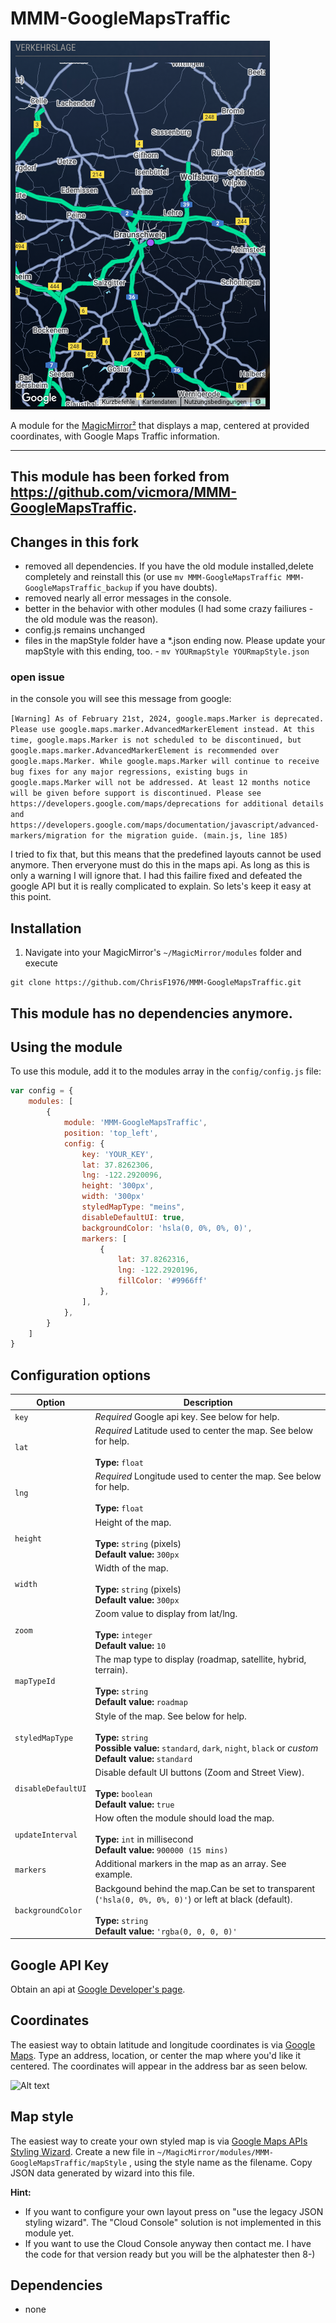 # MMM-GoogleMapsTraffic

![Alt text](/Traffic.png "A preview of the MMM-GoogleMapsTraffic module.")

A module for the [MagicMirror²](https://github.com/MichMich/MagicMirror/) that displays a map, centered at provided coordinates, with Google Maps Traffic information.

---
**This module has been forked from https://github.com/vicmora/MMM-GoogleMapsTraffic.**
---
## Changes in this fork
- removed all dependencies. If you have the old module installed,delete completely and reinstall this (or use ```mv MMM-GoogleMapsTraffic MMM-GoogleMapsTraffic_backup``` if you have doubts).
- removed nearly all error messages in the console.
- better in the behavior with other modules (I had some crazy failiures - the old module was the reason).
- config.js remains unchanged
- files in the mapStyle folder have a *.json ending now. Please update your mapStyle with this ending, too. - ```mv YOURmapStyle YOURmapStyle.json```

### open issue
in the console you will see this message from google:

`[Warning] As of February 21st, 2024, google.maps.Marker is deprecated. Please use google.maps.marker.AdvancedMarkerElement instead. At this time, google.maps.Marker is not scheduled to be discontinued, but google.maps.marker.AdvancedMarkerElement is recommended over google.maps.Marker. While google.maps.Marker will continue to receive bug fixes for any major regressions, existing bugs in google.maps.Marker will not be addressed. At least 12 months notice will be given before support is discontinued. Please see https://developers.google.com/maps/deprecations for additional details and https://developers.google.com/maps/documentation/javascript/advanced-markers/migration for the migration guide. (main.js, line 185)`

I tried to fix that, but this means that the predefined layouts cannot be used anymore. Then erveryone must do this in the maps api. As long as this is only a warning I will ignore that. I had this failire fixed and defeated the google API but it is really complicated to explain. So lets's keep it easy at this point.

## Installation

1. Navigate into your MagicMirror's `~/MagicMirror/modules` folder and execute
```
git clone https://github.com/ChrisF1976/MMM-GoogleMapsTraffic.git
```
**This module has no dependencies anymore.** 
---
## Using the module

To use this module, add it to the modules array in the `config/config.js` file:
```js
var config = {
    modules: [
        {
            module: 'MMM-GoogleMapsTraffic',
            position: 'top_left',
            config: {
                key: 'YOUR_KEY',
                lat: 37.8262306,
                lng: -122.2920096,
                height: '300px',
                width: '300px'
                styledMapType: "meins",
                disableDefaultUI: true,
                backgroundColor: 'hsla(0, 0%, 0%, 0)',
                markers: [
                    {
                        lat: 37.8262316,
                        lng: -122.2920196,
                        fillColor: '#9966ff'
                    },
                ],
            },
        }
    ]
}
```

## Configuration options

| Option               | Description
|--------------------- |-----------
| `key`                | *Required* Google api key. See below for help.
| `lat`                | *Required* Latitude used to center the map. See below for help. <br><br>**Type:** `float`
| `lng`                | *Required* Longitude used to center the map. See below for help. <br><br>**Type:** `float`
| `height`             | Height of the map. <br><br>**Type:** `string` (pixels) <br> **Default value:** `300px`
| `width`              | Width of the map. <br><br>**Type:** `string` (pixels) <br> **Default value:** `300px`
| `zoom`               | Zoom value to display from lat/lng. <br><br>**Type:** `integer` <br> **Default value:** `10`
| `mapTypeId`          | The map type to display (roadmap, satellite, hybrid, terrain).  <br><br>**Type:** `string` <br> **Default value:** `roadmap`
| `styledMapType`      | Style of the map. See below for help.<br><br>**Type:** `string`<br> **Possible value:** `standard`, `dark`, `night`, `black` or *custom*<br> **Default value:** `standard`
| `disableDefaultUI`   | Disable default UI buttons (Zoom and Street View). <br><br>**Type:** `boolean` <br> **Default value:** `true`
| `updateInterval`     | How often the module should load the map.<br><br>**Type:** `int` in millisecond<br> **Default value:** `900000 (15 mins)`
| `markers`            | Additional markers in the map as an array. See example.
| `backgroundColor`    | Backgound behind the map.Can be set to transparent (`'hsla(0, 0%, 0%, 0)'`) or left at black (default).  <br><br>**Type:** `string` <br> **Default value:** `'rgba(0, 0, 0, 0)'`


## Google API Key

Obtain an api at [Google Developer's page](https://developers.google.com/maps/documentation/javascript/).

## Coordinates

The easiest way to obtain latitude and longitude coordinates is via [Google Maps](https://maps.google.com). Type an address, location, or center the map where you'd like it centered. The coordinates will appear in the address bar as seen below.

![Alt text](https://github.com/vicmora/MMM-GoogleMapsTraffic/img/coordinates.png)

## Map style

The easiest way to create your own styled map is via [Google Maps APIs Styling Wizard](https://mapstyle.withgoogle.com/). Create a new file in `~/MagicMirror/modules/MMM-GoogleMapsTraffic/mapStyle` , using the style name as the filename. Copy JSON data generated by wizard into this file.

**Hint:**
- If you want to configure your own layout press on "use the legacy JSON styling wizard". The "Cloud Console" solution is not implemented in this module yet.
- If you want to use the Cloud Console anyway then contact me. I have the code for that version ready but you will be the alphatester then 8-)

## Dependencies
- none

